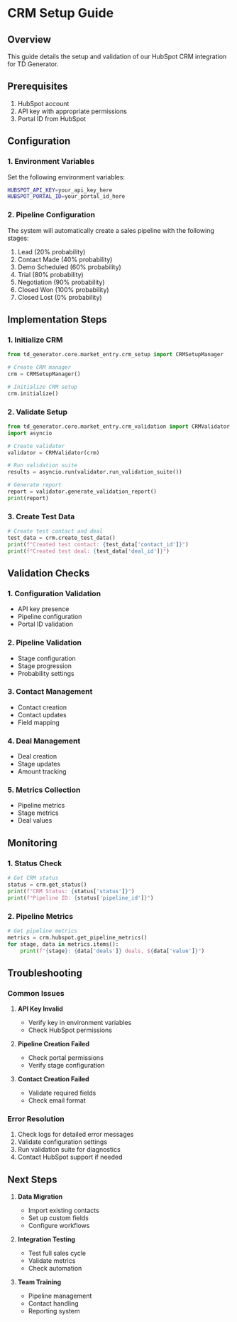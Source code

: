 # CRM Setup Guide

## Overview
This guide details the setup and validation of our HubSpot CRM integration for TD Generator.

## Prerequisites
1. HubSpot account
2. API key with appropriate permissions
3. Portal ID from HubSpot

## Configuration

### 1. Environment Variables
Set the following environment variables:
```bash
HUBSPOT_API_KEY=your_api_key_here
HUBSPOT_PORTAL_ID=your_portal_id_here
```

### 2. Pipeline Configuration
The system will automatically create a sales pipeline with the following stages:
1. Lead (20% probability)
2. Contact Made (40% probability)
3. Demo Scheduled (60% probability)
4. Trial (80% probability)
5. Negotiation (90% probability)
6. Closed Won (100% probability)
7. Closed Lost (0% probability)

## Implementation Steps

### 1. Initialize CRM
```python
from td_generator.core.market_entry.crm_setup import CRMSetupManager

# Create CRM manager
crm = CRMSetupManager()

# Initialize CRM setup
crm.initialize()
```

### 2. Validate Setup
```python
from td_generator.core.market_entry.crm_validation import CRMValidator
import asyncio

# Create validator
validator = CRMValidator(crm)

# Run validation suite
results = asyncio.run(validator.run_validation_suite())

# Generate report
report = validator.generate_validation_report()
print(report)
```

### 3. Create Test Data
```python
# Create test contact and deal
test_data = crm.create_test_data()
print(f"Created test contact: {test_data['contact_id']}")
print(f"Created test deal: {test_data['deal_id']}")
```

## Validation Checks

### 1. Configuration Validation
- API key presence
- Pipeline configuration
- Portal ID validation

### 2. Pipeline Validation
- Stage configuration
- Stage progression
- Probability settings

### 3. Contact Management
- Contact creation
- Contact updates
- Field mapping

### 4. Deal Management
- Deal creation
- Stage updates
- Amount tracking

### 5. Metrics Collection
- Pipeline metrics
- Stage metrics
- Deal values

## Monitoring

### 1. Status Check
```python
# Get CRM status
status = crm.get_status()
print(f"CRM Status: {status['status']}")
print(f"Pipeline ID: {status['pipeline_id']}")
```

### 2. Pipeline Metrics
```python
# Get pipeline metrics
metrics = crm.hubspot.get_pipeline_metrics()
for stage, data in metrics.items():
    print(f"{stage}: {data['deals']} deals, ${data['value']}")
```

## Troubleshooting

### Common Issues
1. **API Key Invalid**
   - Verify key in environment variables
   - Check HubSpot permissions

2. **Pipeline Creation Failed**
   - Check portal permissions
   - Verify stage configuration

3. **Contact Creation Failed**
   - Validate required fields
   - Check email format

### Error Resolution
1. Check logs for detailed error messages
2. Validate configuration settings
3. Run validation suite for diagnostics
4. Contact HubSpot support if needed

## Next Steps

1. **Data Migration**
   - Import existing contacts
   - Set up custom fields
   - Configure workflows

2. **Integration Testing**
   - Test full sales cycle
   - Validate metrics
   - Check automation

3. **Team Training**
   - Pipeline management
   - Contact handling
   - Reporting system
